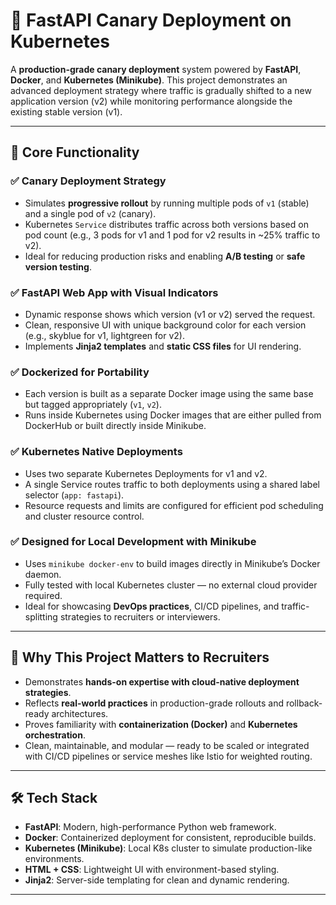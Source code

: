 
# 🚀 FastAPI Canary Deployment on Kubernetes

A **production-grade canary deployment** system powered by **FastAPI**, **Docker**, and **Kubernetes (Minikube)**. This project demonstrates an advanced deployment strategy where traffic is gradually shifted to a new application version (v2) while monitoring performance alongside the existing stable version (v1).

---

## 🎯 Core Functionality

### ✅ Canary Deployment Strategy
- Simulates **progressive rollout** by running multiple pods of `v1` (stable) and a single pod of `v2` (canary).
- Kubernetes `Service` distributes traffic across both versions based on pod count (e.g., 3 pods for v1 and 1 pod for v2 results in ~25% traffic to v2).
- Ideal for reducing production risks and enabling **A/B testing** or **safe version testing**.

### ✅ FastAPI Web App with Visual Indicators
- Dynamic response shows which version (v1 or v2) served the request.
- Clean, responsive UI with unique background color for each version (e.g., skyblue for v1, lightgreen for v2).
- Implements **Jinja2 templates** and **static CSS files** for UI rendering.

### ✅ Dockerized for Portability
- Each version is built as a separate Docker image using the same base but tagged appropriately (`v1`, `v2`).
- Runs inside Kubernetes using Docker images that are either pulled from DockerHub or built directly inside Minikube.

### ✅ Kubernetes Native Deployments
- Uses two separate Kubernetes Deployments for v1 and v2.
- A single Service routes traffic to both deployments using a shared label selector (`app: fastapi`).
- Resource requests and limits are configured for efficient pod scheduling and cluster resource control.

### ✅ Designed for Local Development with Minikube
- Uses `minikube docker-env` to build images directly in Minikube’s Docker daemon.
- Fully tested with local Kubernetes cluster — no external cloud provider required.
- Ideal for showcasing **DevOps practices**, CI/CD pipelines, and traffic-splitting strategies to recruiters or interviewers.

---

## 💼 Why This Project Matters to Recruiters

- Demonstrates **hands-on expertise with cloud-native deployment strategies**.
- Reflects **real-world practices** in production-grade rollouts and rollback-ready architectures.
- Proves familiarity with **containerization (Docker)** and **Kubernetes orchestration**.
- Clean, maintainable, and modular — ready to be scaled or integrated with CI/CD pipelines or service meshes like Istio for weighted routing.

---

## 🛠️ Tech Stack

- **FastAPI**: Modern, high-performance Python web framework.
- **Docker**: Containerized deployment for consistent, reproducible builds.
- **Kubernetes (Minikube)**: Local K8s cluster to simulate production-like environments.
- **HTML + CSS**: Lightweight UI with environment-based styling.
- **Jinja2**: Server-side templating for clean and dynamic rendering.

---
